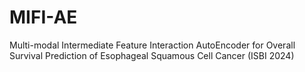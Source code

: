# MIFI-AE

Multi-modal Intermediate Feature Interaction AutoEncoder for Overall Survival Prediction of Esophageal Squamous Cell Cancer (ISBI 2024)

